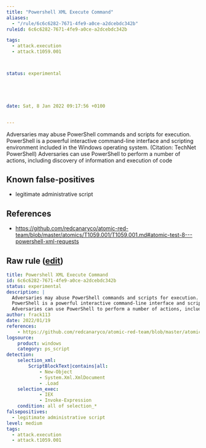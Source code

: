 ```yaml
---
title: "Powershell XML Execute Command"
aliases:
  - "/rule/6c6c6282-7671-4fe9-a0ce-a2dcebdc342b"
ruleid: 6c6c6282-7671-4fe9-a0ce-a2dcebdc342b

tags:
  - attack.execution
  - attack.t1059.001



status: experimental





date: Sat, 8 Jan 2022 09:17:56 +0100


---
```


Adversaries may abuse PowerShell commands and scripts for execution.
PowerShell is a powerful interactive command-line interface and scripting environment included in the Windows operating system. (Citation: TechNet PowerShell)
Adversaries can use PowerShell to perform a number of actions, including discovery of information and execution of code


<!--more-->


## Known false-positives

* legitimate administrative script



## References

* https://github.com/redcanaryco/atomic-red-team/blob/master/atomics/T1059.001/T1059.001.md#atomic-test-8---powershell-xml-requests


## Raw rule ([edit](https://github.com/SigmaHQ/sigma/edit/master/rules/windows/powershell/powershell_script/posh_ps_xml_iex.yml))
```yaml
title: Powershell XML Execute Command
id: 6c6c6282-7671-4fe9-a0ce-a2dcebdc342b
status: experimental
description: |
  Adversaries may abuse PowerShell commands and scripts for execution.
  PowerShell is a powerful interactive command-line interface and scripting environment included in the Windows operating system. (Citation: TechNet PowerShell)
  Adversaries can use PowerShell to perform a number of actions, including discovery of information and execution of code
author: frack113
date: 2022/01/19
references:
    - https://github.com/redcanaryco/atomic-red-team/blob/master/atomics/T1059.001/T1059.001.md#atomic-test-8---powershell-xml-requests
logsource:
    product: windows
    category: ps_script
detection:
    selection_xml:
        ScriptBlockText|contains|all:
            - New-Object
            - System.Xml.XmlDocument
            - .Load
    selection_exec:
            - IEX
            - Invoke-Expression
    condition: all of selection_*
falsepositives:
  - legitimate administrative script
level: medium
tags:
  - attack.execution
  - attack.t1059.001

```
